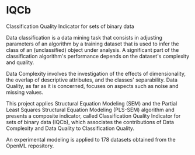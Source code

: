 # IQCb
Classification Quality Indicator for sets of binary data


Data classification is a data mining task that consists in adjusting parameters of an algorithm by a training dataset that is used to infer the class of an (unclassified) object under analysis. A significant part of the classification algorithm's performance depends on the dataset's complexity and quality. 

Data Complexity involves the investigation of the effects of dimensionality, the overlap of descriptive attributes, and the classes' separability. Data Quality, as far as it is concerned, focuses on aspects such as noise and missing values. 

This project applies Structural Equation Modeling (SEM) and the Partial Least Squares Structural Equation Modeling (PLS-SEM) algorithm and presents a composite indicator, called Classification Quality Indicator for sets of binary data (IQCb), which associates the contributions of Data Complexity and Data Quality to Classification Quality. 

An experimental modeling is applied to 178 datasets obtained from the OpenML repository.
